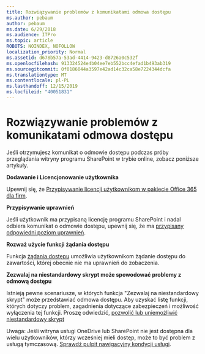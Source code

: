 ```yaml
---
title: Rozwiązywanie problemów z komunikatami odmowa dostępu
ms.author: pebaum
author: pebaum
ms.date: 6/29/2018
ms.audience: ITPro
ms.topic: article
ROBOTS: NOINDEX, NOFOLLOW
localization_priority: Normal
ms.assetid: d678b57a-53ad-4414-9423-d8726a0c532f
ms.openlocfilehash: 913324524e4b04ee7eb552bcc4efad1b493ab319
ms.sourcegitcommit: 0f0186044a3597e42ad14c32ca58e7224344dcfa
ms.translationtype: MT
ms.contentlocale: pl-PL
ms.lasthandoff: 12/15/2019
ms.locfileid: "40051831"
---
```

# <a name="troubleshoot-access-denied-messages"></a>Rozwiązywanie problemów z komunikatami odmowa dostępu

Jeśli otrzymujesz komunikat o odmowie dostępu podczas próby przeglądania witryny programu SharePoint w trybie online, zobacz poniższe artykuły.

**Dodawanie i Licencjonowanie użytkownika**

Upewnij się, że [Przypisywanie licencji użytkownikom w pakiecie Office 365 dla firm](https://docs.microsoft.com/office365/admin/subscriptions-and-billing/assign-licenses-to-users?view=o365-worldwide&amp;tabs=One).

**Przypisywanie uprawnień**

Jeśli użytkownik ma przypisaną licencję programu SharePoint i nadal odbiera komunikat o odmowie dostępu, upewnij się, że ma [przypisany odpowiedni poziom uprawnień](https://docs.microsoft.com/sharepoint/understanding-permission-levels).

**Rozważ użycie funkcji żądania dostępu**

Funkcja [żądania dostępu](https://support.office.com/article/Set-up-and-manage-access-requests-94B26E0B-2822-49D4-929A-8455698654B3) umożliwia użytkownikom żądanie dostępu do zawartości, której obecnie nie ma uprawnień do zobaczenia. 

**Zezwalaj na niestandardowy skrypt może spowodować problemy z odmową dostępu**

Istnieją pewne scenariusze, w których funkcja "Zezwalaj na niestandardowy skrypt" może przedstawiać odmowa dostępu. Aby uzyskać listę funkcji, których dotyczy problem, zagadnienia dotyczące zabezpieczeń i możliwość wyłączenia tej funkcji. Proszę odwiedzić, [pozwolić lub uniemożliwić niestandardowy skrypt](https://docs.microsoft.com/sharepoint/allow-or-prevent-custom-script)

Uwaga: Jeśli witryna usługi OneDrive lub SharePoint nie jest dostępna dla wielu użytkowników, którzy wcześniej mieli dostęp, może to być problem z usługą tymczasową. [Sprawdź pulpit nawigacyjny kondycji usługi](https://portal.office.com/adminportal/home#/servicehealth).


  

